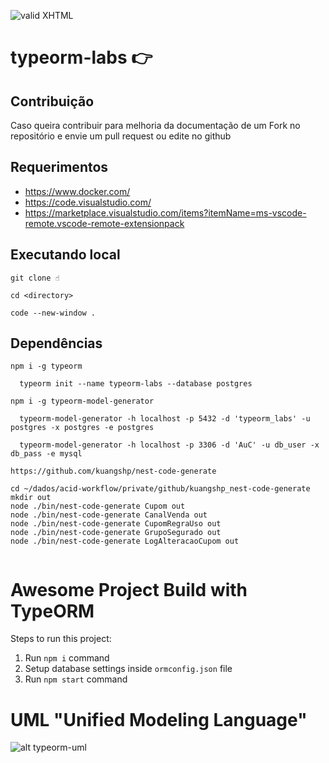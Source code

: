 [checkmark]: https://raw.githubusercontent.com/mozgbrasil/mozgbrasil.github.io/master/assets/images/logos/logo_32_32.png "MOZG"

![valid XHTML][checkmark]

# typeorm-labs 👉️

## Contribuição

Caso queira contribuir para melhoria da documentação de um Fork no repositório e envie um pull request ou edite no github

## Requerimentos

- https://www.docker.com/
- https://code.visualstudio.com/
- https://marketplace.visualstudio.com/items?itemName=ms-vscode-remote.vscode-remote-extensionpack

## Executando local

```
git clone ☝️

cd <directory>

code --new-window .
```

## Dependências

```
npm i -g typeorm

  typeorm init --name typeorm-labs --database postgres

npm i -g typeorm-model-generator

  typeorm-model-generator -h localhost -p 5432 -d 'typeorm_labs' -u postgres -x postgres -e postgres

  typeorm-model-generator -h localhost -p 3306 -d 'AuC' -u db_user -x db_pass -e mysql

https://github.com/kuangshp/nest-code-generate

cd ~/dados/acid-workflow/private/github/kuangshp_nest-code-generate
mkdir out
node ./bin/nest-code-generate Cupom out
node ./bin/nest-code-generate CanalVenda out
node ./bin/nest-code-generate CupomRegraUso out
node ./bin/nest-code-generate GrupoSegurado out
node ./bin/nest-code-generate LogAlteracaoCupom out


```

# Awesome Project Build with TypeORM

Steps to run this project:

1. Run `npm i` command
2. Setup database settings inside `ormconfig.json` file
3. Run `npm start` command

# UML "Unified Modeling Language"

![alt typeorm-uml](http://www.plantuml.com/plantuml/png/dLLjRzem4FwUNt6ZqWHIkz9DdTGgZPfsh4LROM9qqwP9o8alO15iP3kZhF3VPpifJIYihE43zjrpBu_lpZvNcaYTJLBFUqKnOHn1aoZ5Ed8omNsWaVrl07BDz1ngVXGuZNyO1R-udmYkGR4_U7RKX5YaGfuD9Pa7zSBEFxI8eFReVJh6UVsk0VS9mvGkmJZqdU7f1oB7LoAbo7k21lvh0mpyGwSBuCu6N3b9rfta7lP2zpsnNTaPGJRXcomfjI4dI1ava1WBISlsteXH1ALHej3pAQfSC44z4hJOn4p6ANgU5bFG0YAXjPW0PSQRPe9xdXepFYMIJ42AZ5CJWwE4uv8yDJbQzo2aSLnIg16XOiRu41AIAYnfHeJJcMHQ8ozq9MMS4gNWtWFpNP1uF7I1BoqhsCF4_fmkb5BC2d6Id9mqcxc9EGMKLVdICmnTWy2jGgakX1YhVSZiUX3P3JI0g8h09k3AxgG3Hg5n2krEltNLwi5APx5FTKN581vXF1QP7b2YqMBwxPlMrtvuymM-j_lNtTk-ay3FRgTLVzyecqhKcUGx6ovN10jk9LRhVBQcQuObTT4khyDUUDatsczXxqUxSrK_QZOhwP7Cr5hkXfrcKShK2EaBZe6fY5UoVIJQmzyCPuQgp1SvsOVD3dHpw20sisukYirStXuVLyj2j6tepGvVGZJPraQ-__5J4AmG6vgmG2ohlLsqTQcXTpaB2xHttxPJg1o2kKjDFEVgejlzt0exPQqPNpr8nP3n_slSa5A9Ig5XG1wMEOl7xND3-P23qX9nIqdVLRipjY_4Ba3pvcZy1x9QXxmCZrNOfGW9aqftjbLX_Ont0f8XhezFpRLf_CPT2pLOB0uE5lTGAzrzjHN62P_1bFm8Woa6SAEFv_IB1THMnJRFxpboQb_vlm00 "mouseover typeorm-uml")
